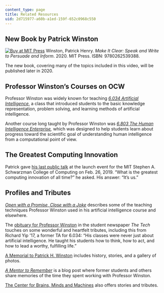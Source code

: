 ```yaml
---
content_type: page
title: Related Resources
uid: 2d715977-a60b-a1ed-159f-652c0968c550
---
```


New Book by Patrick Winston
---------------------------

[![Buy at MIT Press](/images/mp_logo.gif)](https://mitpress.mit.edu/9780262539388) Winston, Patrick Henry. _Make It Clear: Speak and Write to Persuade and Inform_. 2020. MIT Press. ISBN: 9780262539388.

The new book, covering many of the topics included in this video, will be published later in 2020.

Professor Winston’s Courses on OCW
----------------------------------

Professor Winston was widely known for teaching _[6.034 Artificial Intelligence](/courses/6-034-artificial-intelligence-fall-2010)_, a class that introduced students to the basic knowledge representation, problem solving, and learning methods of artificial intelligence.

Another course long taught by Professor Winston was _[6.803 The Human Intelligence Enterprise](/courses/6-803-the-human-intelligence-enterprise-spring-2019),_ which was designed to help students learn about progress toward the scientific goal of understanding human intelligence from a computational point of view.

The Greatest Computing Innovation
---------------------------------

Patrick gave [his last public talk](https://youtu.be/vCyZUiBr_ds?t=1929) at the launch event for the MIT Stephen A. Schwarzman College of Computing on Feb. 26, 2019. “What is the greatest computing innovation of all time?” he asked. His answer: “It’s us.”

Profiles and Tributes
---------------------

_[Open with a Promise, Close with a Joke](https://mitopencourseware.wordpress.com/2016/07/19/open-with-a-promise-close-with-a-joke/)_ describes some of the teaching techniques Professor Winston used in his artificial intelligence course and elsewhere.

The [obituary for Professor Winston](http://thetech.com/2019/07/23/professor-patrick-winston-obit) in the student newspaper _The Tech_ touches on some wonderful and heartfelt tributes, including this from Richard Yip ’17, a former TA for 6.034: “His classes were never just about artificial intelligence. He taught his students how to think, how to act, and how to lead a worthy, fulfilling life.”

[A Memorial to Patrick H. Winston](https://www.memoriesofpatrickwinston.com/gallery) includes history, stories, and a gallery of photos.

_[A Mentor to Remember](https://mitadmissions.org/blogs/entry/a-mentor-to-remember-patrick-winston-1943-2019/)_ is a blog post where former students and others share memories of the time they spent working with Professor Winston.

[The Center for Brains, Minds and Machines](http://cbmm.mit.edu/news-events/news/professor-patrick-winston-former-director-mit%E2%80%99s-artificial-intelligence-laboratory) also offers stories and tributes.